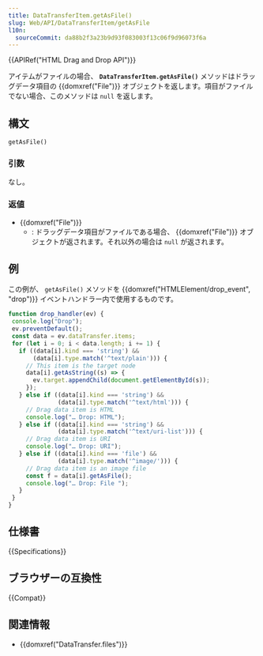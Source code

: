 ```yaml
---
title: DataTransferItem.getAsFile()
slug: Web/API/DataTransferItem/getAsFile
l10n:
  sourceCommit: da88b2f3a23b9d93f083003f13c06f9d96073f6a
---
```


{{APIRef("HTML Drag and Drop API")}}

アイテムがファイルの場合、 **`DataTransferItem.getAsFile()`** メソッドはドラッグデータ項目の {{domxref("File")}} オブジェクトを返します。項目がファイルでない場合、このメソッドは `null` を返します。

## 構文

```js-nolint
getAsFile()
```

### 引数

なし。

### 返値

- {{domxref("File")}}
  - : ドラッグデータ項目がファイルである場合、 {{domxref("File")}} オブジェクトが返されます。それ以外の場合は `null` が返されます。

## 例

この例が、 `getAsFile()` メソッドを {{domxref("HTMLElement/drop_event", "drop")}} イベントハンドラー内で使用するものです。

```js
function drop_handler(ev) {
 console.log("Drop");
 ev.preventDefault();
 const data = ev.dataTransfer.items;
 for (let i = 0; i < data.length; i += 1) {
   if ((data[i].kind === 'string') &&
       (data[i].type.match('^text/plain'))) {
     // This item is the target node
     data[i].getAsString((s) => {
       ev.target.appendChild(document.getElementById(s));
     });
   } else if ((data[i].kind === 'string') &&
              (data[i].type.match('^text/html'))) {
     // Drag data item is HTML
     console.log("… Drop: HTML");
   } else if ((data[i].kind === 'string') &&
              (data[i].type.match('^text/uri-list'))) {
     // Drag data item is URI
     console.log("… Drop: URI");
   } else if ((data[i].kind === 'file') &&
              (data[i].type.match('^image/'))) {
     // Drag data item is an image file
     const f = data[i].getAsFile();
     console.log("… Drop: File ");
   }
 }
}
```

## 仕様書

{{Specifications}}

## ブラウザーの互換性

{{Compat}}

## 関連情報

- {{domxref("DataTransfer.files")}}
